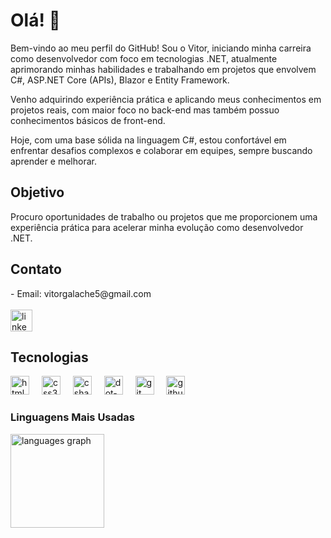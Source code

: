# Olá!  👋

Bem-vindo ao meu perfil do GitHub! Sou o Vitor, iniciando minha carreira como desenvolvedor com foco em tecnologias .NET, atualmente aprimorando minhas habilidades e trabalhando em projetos que envolvem C#, ASP.NET Core (APIs), Blazor e Entity Framework.

Venho adquirindo experiência prática e aplicando meus conhecimentos em projetos reais, com maior foco no back-end mas também possuo conhecimentos básicos de front-end. 

Hoje, com uma base sólida na linguagem C#, estou confortável em enfrentar desafios complexos e colaborar em equipes, sempre buscando aprender e melhorar.

## Objetivo
Procuro oportunidades de trabalho ou projetos que me proporcionem uma experiência prática para acelerar minha evolução como desenvolvedor .NET.

## Contato

<div align="left">
 - Email: vitorgalache5@gmail.com
</div>
<br>
<div align="left">
  <a href="https://www.linkedin.com/in/vitor-galache/" target="_blank">
    <img src="https://img.shields.io/static/v1?message=LinkedIn&logo=linkedin&label=&color=0077B5&logoColor=white&labelColor=&style=for-the-badge" height="35" alt="linkedin logo"  />
  </a>
</div>

## Tecnologias 

<div align="left">
  <img src="https://cdn.jsdelivr.net/gh/devicons/devicon/icons/html5/html5-original.svg" height="30" alt="html5 logo"  />
  <img width="12" />
  <img src="https://cdn.jsdelivr.net/gh/devicons/devicon/icons/css3/css3-original.svg" height="30" alt="css3 logo"  />
  <img width="12" />
  <img src="https://cdn.jsdelivr.net/gh/devicons/devicon/icons/csharp/csharp-original.svg" height="30" alt="csharp logo"  />
  <img width="12" />
  <img src="https://cdn.jsdelivr.net/gh/devicons/devicon/icons/dot-net/dot-net-original.svg" height="30" alt="dot-net logo"  />
  <img width="12" />
  <img src="https://cdn.jsdelivr.net/gh/devicons/devicon/icons/git/git-original.svg" height="30" alt="git logo"  />
  <img width="12" />
  <img src="https://cdn.jsdelivr.net/gh/devicons/devicon/icons/github/github-original.svg" height="30" alt="github logo"  />
 
 ### Linguagens Mais Usadas
  <div align="left">
      <img src="https://github-readme-stats.vercel.app/api/top-langs?username=vitor-galache&locale=en&hide_title=false&layout=compact&card_width=320&langs_count=5&theme=dracula&hide_border=false" height="150" alt="languages graph"  />
  </div>
</div>





